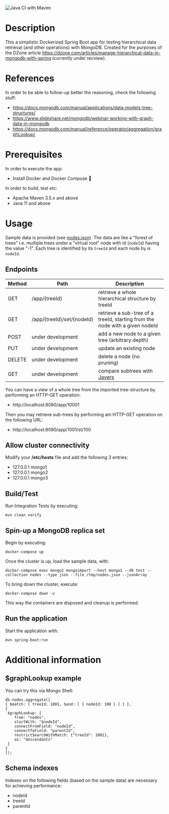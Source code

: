 ![Java CI with Maven](https://github.com/kmandalas/spring-mongodb-graphlookup/workflows/Java%20CI%20with%20Maven/badge.svg)

# Description
This a simplistic Dockerized Spring Boot app for testing hierarchical data retrieval (and other operations) with MongoDB. 
Created for the purposes of the DZone article https://dzone.com/articles/manage-hierarchical-data-in-mongodb-with-spring (currently under recview).

# References
In order to be able to follow-up better the reasoning, check the following stuff:
- https://docs.mongodb.com/manual/applications/data-models-tree-structures/
- https://www.slideshare.net/mongodb/webinar-working-with-graph-data-in-mongodb
- https://docs.mongodb.com/manual/reference/operator/aggregation/graphLookup/

# Prerequisites
In order to execute the app:
- Install Docker and Docker Compose :whale:

In order to build, test etc:
- Apache Maven 3.5.x and above
- Java 11 and above

# Usage
Sample data is provided (see [nodes.json](https://github.com/kmandalas/spring-mongodb-graphlookup/blob/master/mongo-init/data-import/nodes.json)).
The data are like a "forest of trees" i.e. multiple trees under a "virtual root" node with id (`nodeId`) having the value "-1".
Each tree is identified by its `treeId` and each node by is `nodeId`.

## Endpoints 

Method	| Path	| Description
------------- | ------------------------- | ------------- |
GET	| /app/{treeId}	| retrieve a whole hierarchical structure by treeId
GET	| /app/{treeId}/set/{nodeId}	| retrieve a sub-tree of a treeId, starting from the node with a given nodeId
POST | under development | add a new node to a given tree (arbitrary depth)
PUT | under development | update an existing node
DELETE | under development | delete a node (no pruning)
GET | under development | compare subtrees with [Javers](https://javers.org/)

You can have a view of a whole tree from the imported tree-structure by performing an HTTP-GET operation:
- http://localhost:8080/app/10001

Then you may retrieve sub-trees by performing am HTTP-GET operation on the following URL:
- http://localhost:8080/app/1001/st/100


## Allow cluster connectivity
Modify your **/etc/hosts** file and add the following 3 entries:

- 127.0.0.1 mongo1
- 127.0.0.1 mongo2
- 127.0.0.1 mongo3

## Build/Test
Run Integration Tests by executing:
```    
mvn clean verify
```

## Spin-up a MongoDB replica set
Begin by executing:
```
docker-compose up
```

Once the cluster is up, load the sample data, with:
```
docker-compose exec mongo1 mongoimport --host mongo1 --db test --collection nodes --type json --file /tmp/nodes.json --jsonArray
```

To bring down the cluster, execute:
```
docker-compose down -v
```
This way the containers are disposed and cleanup is performed.


## Run the application
Start the application with:
```
mvn spring-boot:run
```
   
# Additional information

## $graphLookup example
You can try this via Mongo Shell:
```
db.nodes.aggregate([ 
{ $match: { treeId: 1001, $and: [ { nodeId: 100 } ] } },
{
 $graphLookup: {
    from: "nodes",
    startWith: "$nodeId",
    connectFromField: "nodeId",
    connectToField: "parentId",
    restrictSearchWithMatch: {"treeId": 1001},
    as: "descendants"
 }
}
]);
```

## Schema indexes
Indexes on the following fields (based on the sample data) are necessary for achieving performance:
- nodeId
- treeId
- parentId
